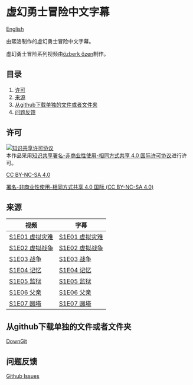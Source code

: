 # 虚幻勇士冒险中文字幕

[English](README.md)

由熙洛制作的虚幻勇士冒险中文字幕。

虚幻勇士冒险系列视频由[özberk özen](https://www.youtube.com/channel/UCZudDXXHMTzEeIZXr-eaB_w)制作。

## 目录

1. [许可](#许可)
2. [来源](#来源)
3. [从github下载单独的文件或者文件夹](#从github下载单独的文件或者文件夹)
4. [问题反馈](#问题反馈)

## 许可

<escape><a rel="license" href="https://creativecommons.org/licenses/by-nc-sa/4.0/"><img alt="知识共享许可协议" style="border-width:0" src="https://i.creativecommons.org/l/by-nc-sa/4.0/88x31.png" /></a><br />本作品采用<a rel="license" href="https://creativecommons.org/licenses/by-nc-sa/4.0/">知识共享署名-非商业性使用-相同方式共享 4.0 国际许可协议</a></escape>进行许可。

[CC BY-NC-SA 4.0](LICENSE.md)

[署名-非商业性使用-相同方式共享 4.0 国际 (CC BY-NC-SA 4.0) ](https://creativecommons.org/licenses/by-nc-sa/4.0/deed.zh-Hans)

## 来源

视频 | 字幕
--- | ---
[S1E01 虚拟灾难](https://youtu.be/v=ZvuByaOZ7WA) | [S1E01 虚拟灾难](Season%201/Code%20Lyoko%20Adventures%20%231%20-%20Virtual%20Disaster.ass)
[S1E02 虚拟战争](https://youtu.be/v=2fLtfd1Yr0A) | [S1E02 虚拟战争](Season%201/Code%20Lyoko%20Adventures%20%232%20-%20Virtual%20War.ass)
[S1E03 战争](https://youtu.be/v=UhxB5ydTxos) | [S1E03 战争](Season%201/Code%20Lyoko%20Adventures%20%233%20-%20The%20War.ass)
[S1E04 记忆](https://youtu.be/v=JfU_j_y9Og0) | [S1E04 记忆](Season%201/Code%20Lyoko%20Adventures%20%234%20-%20Memory.ass)
[S1E05 监狱](https://youtu.be/v=UhxB5ydTxos) | [S1E05 监狱](Season%201/Code%20Lyoko%20Adventures%20%235%20-%20Prison.ass)
[S1E06 父亲](https://youtu.be/v=SICp1LjoL64) | [S1E06 父亲](Season%201/Code%20Lyoko%20Adventures%20%236%20-%20Father.ass)
[S1E07 圆塔](https://youtu.be/v=UhxB5ydTxos) | [S1E07 圆塔](Season%201/Code%20Lyoko%20Adventures%20%237%20-%20Tower.ass)

## 从github下载单独的文件或者文件夹

[DownGit](https://minhaskamal.github.io/DownGit/#/home)

## 问题反馈

[Github Issues](https://github.com/Bourshevik0/subtitle_works/issues)